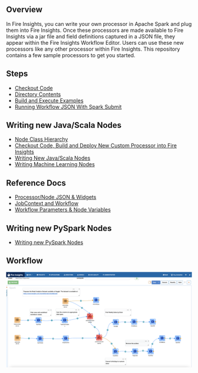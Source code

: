 ## Overview

In Fire Insights, you can write your own processor in Apache Spark and plug them into Fire Insights. Once these processors are made available to Fire Insights via a jar file and field definitions captured in a JSON file, they appear within the Fire Insights Workflow Editor. Users can use these new processors like any other processor within Fire Insights. This repository contains a few sample processors to get you started.

<!--- # For more examples on writing nodes in Sparkflows, refer: -->

<!--- https://github.com/sparkflows/sparkflows-stanfordcorenlp -->

<!--- 
 This should be the structure: 
  Step 1:  Check out from git - Just include checking out and installing jar/code
      - move content from Developing with IntelliJ/Scala IDE for Eclipse here
      - Move building and deploying to step 6
  Step 2: Copy " Directory Contents" and explain the contents
  Step 3: Explain node hierarchy including a hierarchy diagram 
  Step 4: Creating new node 
         - Creating new connectors node 
            - Creating JSON  - show real JSON code in help - add more comments to code 
            - Creating node implementation - show real JSON code in help - add more comments to code 
            - Creating node rules - show real JSON code in help - add more comments to code 
         - Creating new processor node 
             - Follow same structure as connector node
         - Creating new Machine learning node 
            - Follow same structure as connector node
 Step 5: Running Test workflow to test node 
 Step 6: Deploying your new node
--> 

## Steps

- [Checkout Code](https://github.com/sparkflows/writing-new-node/blob/master/docs/README_Checkout_Code.md)
- [Directory Contents](https://github.com/sparkflows/writing-new-node/blob/master/docs/README_Directory_Contents.md)
- [Build and Execute Examples](https://github.com/sparkflows/writing-new-node/blob/master/docs/README_Build_Execute_Examples.md)
- [Running Workflow JSON With Spark Submit](https://github.com/sparkflows/writing-new-node/blob/master/docs/README_Running_Workflow_JSON_With_Spark_Submit.md)


## Writing new Java/Scala Nodes

- [Node Class Hierarchy](https://github.com/sparkflows/writing-new-node/blob/master/docs/README_Node_Class_Hierarchy.md)
- [Checkout Code, Build and Deploy New Custom Processor into Fire Insights](https://github.com/sparkflows/writing-new-node/blob/master/docs/README_Checkout_Code_And_Build.md)
- [Writing New Java/Scala Nodes](https://github.com/sparkflows/writing-new-node/blob/master/docs/README_Writing_New_Nodes.md)
- [Writing Machine Learning Nodes](https://github.com/sparkflows/writing-new-node/blob/master/docs/README_Writing_Machine_Learning_Nodes.md)

## Reference Docs

- [Processor/Node JSON & Widgets](https://github.com/sparkflows/writing-new-node/blob/master/docs/README_Processor_JSON.md)
- [JobContext and Workflow](https://github.com/sparkflows/writing-new-node/blob/master/docs/README_JobContext.md)
- [Workflow Parameters & Node Variables](https://github.com/sparkflows/writing-new-node/blob/master/docs/README_Node_Variables.md)

## Writing new PySpark Nodes

- [Writing new PySpark Nodes](https://github.com/sparkflows/writing-new-node/blob/master/docs/README_Writing_New_PySpark_Node.md)

## Workflow

<img src="https://github.com/sparkflows/writing-new-node/blob/master/docs/images/workflow.png"/>

